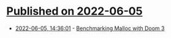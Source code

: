 # [Published on 2022-06-05](index.md)

* [2022-06-05, 14:36:01](https://news.ycombinator.com/item?id=31631352) - [Benchmarking Malloc with Doom 3](https://www.forrestthewoods.com/blog/benchmarking-malloc-with-doom3/)
